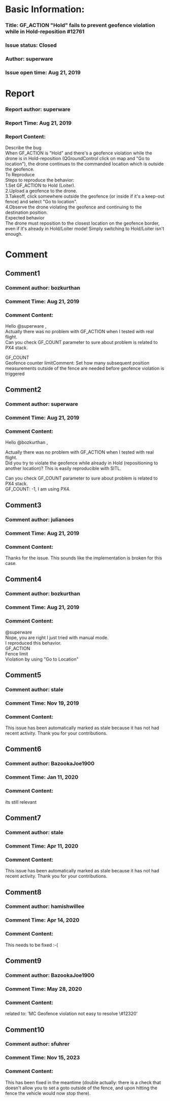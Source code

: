 # Basic Information:
### Title:  GF_ACTION "Hold" fails to prevent geofence violation while in Hold-reposition #12761 
### Issue status: Closed
### Author: superware
### Issue open time: Aug 21, 2019
# Report
### Report author: superware
### Report Time: Aug 21, 2019
### Report Content:   
Describe the bug    
When GF_ACTION is "Hold" and there's a geofence violation while the drone is in Hold-reposition (QGroundControl click on map and "Go to location"), the drone continues to the commanded location which is outside the geofence.  
To Reproduce    
Steps to reproduce the behavior:  
1.Set GF_ACTION to Hold (Loiter).  
2.Upload a geofence to the drone.  
3.Takeoff, click somewhere outside the geofence (or inside if it's a keep-out fence) and select "Go to location".  
4.Observe the drone violating the geofence and continuing to the destination position.  
Expected behavior    
The drone must reposition to the closest location on the geofence border, even if it's already in Hold/Loiter mode! Simply switching to Hold/Loiter isn't enough.  

# Comment
## Comment1
### Comment author: bozkurthan
### Comment Time: Aug 21, 2019
### Comment Content:   
Hello @superware ,    
Actually there was no problem with GF_ACTION when I tested with real flight.  
Can you check GF_COUNT parameter to sure about problem is related to PX4 stack.  
    
GF_COUNT    
Geofence counter limitComment: Set how many subsequent position measurements outside of the fence are needed before geofence violation is triggered    

## Comment2
### Comment author: superware
### Comment Time: Aug 21, 2019
### Comment Content:   
Hello @bozkurthan ,  
    
Actually there was no problem with GF_ACTION when I tested with real flight.    
Did you try to violate the geofence while already in Hold (repositioning to another location)? This is easily reproducible with SITL.  
    
Can you check GF_COUNT parameter to sure about problem is related to PX4 stack.    
GF_COUNT: -1, I am using PX4.  

## Comment3
### Comment author: julianoes
### Comment Time: Aug 21, 2019
### Comment Content:   
Thanks for the issue. This sounds like the implementation is broken for this case.  

## Comment4
### Comment author: bozkurthan
### Comment Time: Aug 21, 2019
### Comment Content:   
@superware    
Nope, you are right I just tried with manual mode.    
I reproduced this behavior.  
GF_ACTION    
Fence limit    
Violation by using "Go to Location"    

## Comment5
### Comment author: stale
### Comment Time: Nov 19, 2019
### Comment Content:   
This issue has been automatically marked as stale because it has not had recent activity. Thank you for your contributions.  

## Comment6
### Comment author: BazookaJoe1900
### Comment Time: Jan 11, 2020
### Comment Content:   
its still relevant  

## Comment7
### Comment author: stale
### Comment Time: Apr 11, 2020
### Comment Content:   
This issue has been automatically marked as stale because it has not had recent activity. Thank you for your contributions.  

## Comment8
### Comment author: hamishwillee
### Comment Time: Apr 14, 2020
### Comment Content:   
This needs to be fixed :-(  

## Comment9
### Comment author: BazookaJoe1900
### Comment Time: May 28, 2020
### Comment Content:   
related to: 'MC Geofence violation not easy to resolve \\\#12320'  

## Comment10
### Comment author: sfuhrer
### Comment Time: Nov 15, 2023
### Comment Content:   
This has been fixed in the meantime (double actually: there is a check that doesn't allow you to set a goto outside of the fence, and upon hitting the fence the vehicle would now stop there).  
